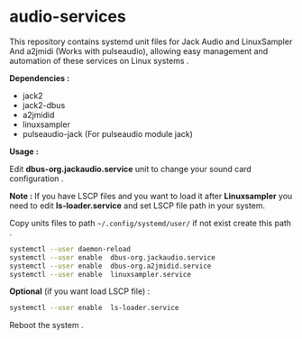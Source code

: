 # audio-services

This repository contains systemd unit files for Jack Audio and LinuxSampler And a2jmidi (Works with pulseaudio), allowing easy management and automation of these services on Linux systems . 

**Dependencies :**
- jack2
- jack2-dbus 
- a2jmidid
- linuxsampler
- pulseaudio-jack (For pulseaudio module jack)


**Usage :**

 Edit **dbus-org.jackaudio.service** unit to change your sound card configuration .

**Note :** If you have LSCP files and you want to load it after  **Linuxsampler**  you need to edit **ls-loader.service**  and set LSCP file path in your system.

Copy units files to path `~/.config/systemd/user/` if not exist create this path .

```bash
systemctl --user daemon-reload
systemctl --user enable  dbus-org.jackaudio.service
systemctl --user enable  dbus-org.a2jmidid.service
systemctl --user enable  linuxsampler.service
```

**Optional** (if you want load LSCP file) : 
```bash
systemctl --user enable  ls-loader.service
```
Reboot the system .
